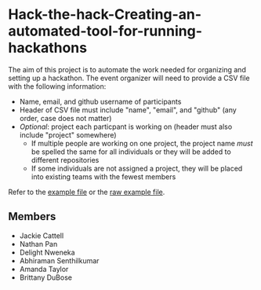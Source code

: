 # Hack-the-hack-Creating-an-automated-tool-for-running-hackathons

The aim of this project is to automate the work needed for organizing and setting up a hackathon. The event organizer will need to provide a CSV file with the following information:
- Name, email, and github username of participants
- Header of CSV file must include "name", "email", and "github" (any order, case does not matter)
- *Optional*: project each particpant is working on (header must also include "project" somewhere)
  - If multiple people are working on one project, the project name *must* be spelled the same for all individuals or they will be added to different repositories
  - If some individuals are not assigned a project, they will be placed into existing teams with the fewest members

Refer to the [example file](https://github.com/STRIDES-Codes/Hack-the-hack-Creating-an-automated-tool-for-running-hackathons/blob/main/example.csv) or the [raw example file](https://raw.githubusercontent.com/STRIDES-Codes/Hack-the-hack-Creating-an-automated-tool-for-running-hackathons/main/example.csv).

## Members  
- Jackie Cattell
- Nathan Pan
- Delight Nweneka
- Abhiraman Senthilkumar
- Amanda Taylor
- Brittany DuBose
